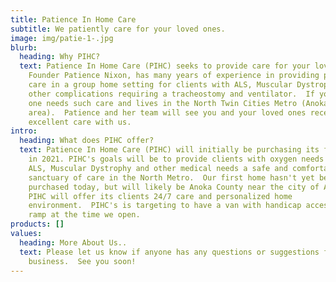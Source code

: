 ```yaml
---
title: Patience In Home Care
subtitle: We patiently care for your loved ones.
image: img/patie-1-.jpg
blurb:
  heading: Why PIHC?
  text: Patience In Home Care (PIHC) seeks to provide care for your loved ones.
    Founder Patience Nixon, has many years of experience in providing personal
    care in a group home setting for clients with ALS, Muscular Dystrophy and
    other complications requiring a tracheostomy and ventilator.  If your loved
    one needs such care and lives in the North Twin Cities Metro (Anoka County
    area).  Patience and her team will see you and your loved ones receive this
    excellent care with us.
intro:
  heading: What does PIHC offer?
  text: Patience In Home Care (PIHC) will initially be purchasing its first home
    in 2021. PIHC's goals will be to provide clients with oxygen needs such as
    ALS, Muscular Dystrophy and other medical needs a safe and comfortable
    sanctuary of care in the North Metro.  Our first home hasn't yet been
    purchased today, but will likely be Anoka County near the city of Andover.
    PIHC will offer its clients 24/7 care and personalized home
    environment.  PIHC's is targeting to have a van with handicap accessable
    ramp at the time we open.
products: []
values:
  heading: More About Us..
  text: Please let us know if anyone has any questions or suggestions for our new
    business.  See you soon!
---
```

